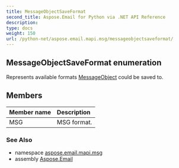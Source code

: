 ```yaml
---
title: MessageObjectSaveFormat
second_title: Aspose.Email for Python via .NET API Reference
description: 
type: docs
weight: 150
url: /python-net/aspose.email.mapi.msg/messageobjectsaveformat/
---
```


## MessageObjectSaveFormat enumeration

Represents available formats [MessageObject](/python-net/aspose.email.mapi.msg/messageobject/) could be saved to.

## Members
| Member name | Description |
| :- | :- |
|MSG|MSG format.|

### See Also

* namespace [aspose.email.mapi.msg](/python-net/aspose.email.mapi.msg/)
* assembly [Aspose.Email](/python-net/)

